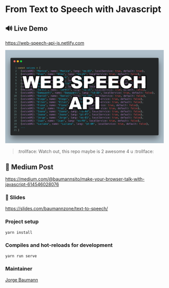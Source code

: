 # From Text to Speech with Javascript

## 🔊 Live Demo
https://web-speech-api-js.netlify.com

![main](./src/img/main.png)

> :trollface: Watch out, this repo maybe is 2 awesome 4 u :trollface:

## 📝 Medium Post 
https://medium.com/@baumannsito/make-your-browser-talk-with-javascript-614546028076


### 📜 Slides 
https://slides.com/baumannzone/text-to-speech/


### Project setup
```
yarn install
```

### Compiles and hot-reloads for development
```
yarn run serve
```


### Maintainer
[Jorge Baumann](https://twitter.com/baumannzone)
